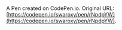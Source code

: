 # 

A Pen created on CodePen.io. Original URL: [https://codepen.io/swaroxy/pen/rNpdpYW](https://codepen.io/swaroxy/pen/rNpdpYW).


